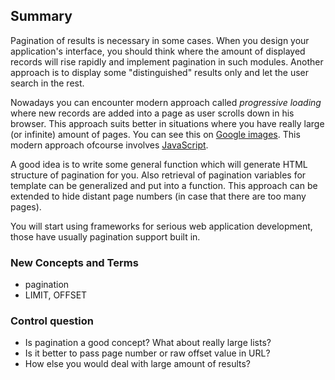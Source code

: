 ## Summary
Pagination of results is necessary in some cases. When you design your application's interface, you
should think where the amount of displayed records will rise rapidly and implement pagination in
such modules. Another approach is to display some "distinguished" results only and let the user
search in the rest.

Nowadays you can encounter modern approach called *progressive loading* where new records are added into
a page as user scrolls down in his browser. This approach suits better in situations where you have
really large (or infinite) amount of pages. You can see this on [Google images](https://images.google.com?q=cat).
This modern approach ofcourse involves [JavaScript](../javascript/).

A good idea is to write some general function which will generate HTML structure of pagination for you.
Also retrieval of pagination variables for template can be generalized and put into a function.
This approach can be extended to hide distant page numbers (in case that there are too many pages).

You will start using frameworks for serious web application development, those have usually pagination
support built in.

### New Concepts and Terms
- pagination
- LIMIT, OFFSET

### Control question
- Is pagination a good concept? What about really large lists?
- Is it better to pass page number or raw offset value in URL?
- How else you would deal with large amount of results?